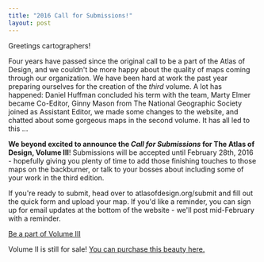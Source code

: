 ```yaml
---
title: "2016 Call for Submissions!"
layout: post
---
```


Greetings cartographers!

Four years have passed since the original call to be a part of the Atlas of Design, and we couldn't be more happy about the quality of maps coming through our organization. We have been hard at work the past year preparing ourselves for the creation of the <em>third</em> volume. A lot has happened: Daniel Huffman concluded his term with the team, Marty Elmer became Co-Editor, Ginny Mason from The National Geographic Society joined as Assistant Editor, we made some changes to the website, and chatted about some gorgeous maps in the second volume. It has all led to this ...

<strong>We beyond excited to announce the <em>Call for Submissions</em> for The Atlas of Design, Volume III</strong>! Submissions will be accepted until February 28th, 2016 - hopefully giving you plenty of time to add those finishing touches to those maps on the backburner, or talk to your bosses about including some of your work in the third edition.

If you're ready to submit, head over to atlasofdesign.org/submit and fill out the quick form and upload your map. If you'd like a reminder, you can sign up for email updates at the bottom of the website - we'll post mid-February with a reminder.

<a href="/submit" class="button button-blue">Be a part of Volume III</a>

Volume II is still for sale! <a href="https://nacis.org/order-the-atlas-of-design/" target="_blank">You can purchase this beauty here.</a>